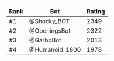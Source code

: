 Rank|Bot|Rating
---|---|---
#1|@Shocky_BOT|2349
#2|@OpeningsBot|2322
#3|@GarboBot|2013
#4|@Humanoid_1800|1978
